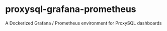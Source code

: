 # proxysql-grafana-prometheus
A Dockerized Grafana / Prometheus environment for ProxySQL dashboards
